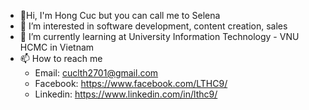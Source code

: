 - 👋Hi, I'm Hong Cuc but you can call me to Selena
- 👀 I’m interested in software development, content creation, sales
- 🌱 I’m currently learning at University Information Technology - VNU HCMC in Vietnam
- 📫 How to reach me 
  - Email: cuclth2701@gmail.com
  - Facebook: https://www.facebook.com/LTHC9/
  - Linkedin: https://www.linkedin.com/in/lthc9/
